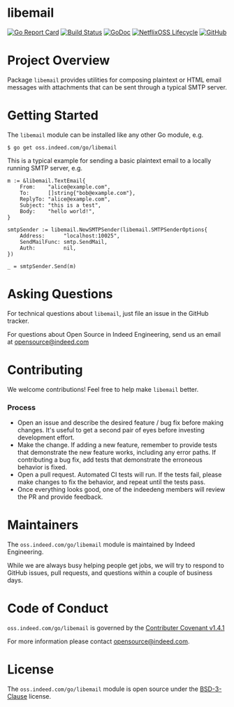 libemail
========

[![Go Report Card](https://goreportcard.com/badge/oss.indeed.com/go/libemail)](https://goreportcard.com/report/oss.indeed.com/go/libemail)
[![Build Status](https://travis-ci.com/indeedeng/libemail.svg?branch=master)](https://travis-ci.com/indeedeng/libemail)
[![GoDoc](https://godoc.org/oss.indeed.com/go/libemail?status.svg)](https://godoc.org/oss.indeed.com/go/libemail)
[![NetflixOSS Lifecycle](https://img.shields.io/osslifecycle/indeedeng/libemail.svg)](OSSMETADATA)
[![GitHub](https://img.shields.io/github/license/indeedeng/libemail.svg)](LICENSE)

# Project Overview

Package `libemail` provides utilities for composing plaintext or HTML email
messages with attachments that can be sent through a typical SMTP server.

# Getting Started

The `libemail` module can be installed like any other Go module, e.g.
```
$ go get oss.indeed.com/go/libemail
```

This is a typical example for sending a basic plaintext email to a locally
running SMTP server, e.g.
```
m := &libemail.TextEmail{
    From:    "alice@example.com",
    To:      []string{"bob@example.com"},
    ReplyTo: "alice@example.com",
    Subject: "this is a test",
    Body:    "hello world!",
}

smtpSender := libemail.NewSMTPSender(libemail.SMTPSenderOptions{
    Address:      "localhost:10025",
    SendMailFunc: smtp.SendMail,
    Auth:         nil,
})

_ = smtpSender.Send(m)
```

# Asking Questions

For technical questions about `libemail`, just file an issue in the GitHub tracker.

For questions about Open Source in Indeed Engineering, send us an email at
opensource@indeed.com

# Contributing

We welcome contributions! Feel free to help make `libemail` better.

### Process

- Open an issue and describe the desired feature / bug fix before making
changes. It's useful to get a second pair of eyes before investing development
effort.
- Make the change. If adding a new feature, remember to provide tests that
demonstrate the new feature works, including any error paths. If contributing
a bug fix, add tests that demonstrate the erroneous behavior is fixed.
- Open a pull request. Automated CI tests will run. If the tests fail, please
make changes to fix the behavior, and repeat until the tests pass.
- Once everything looks good, one of the indeedeng members will review the
PR and provide feedback.

# Maintainers

The `oss.indeed.com/go/libemail` module is maintained by Indeed Engineering.

While we are always busy helping people get jobs, we will try to respond to
GitHub issues, pull requests, and questions within a couple of business days.

# Code of Conduct

`oss.indeed.com/go/libemail` is governed by the [Contributer Covenant v1.4.1](CODE_OF_CONDUCT.md)

For more information please contact opensource@indeed.com.

# License

The `oss.indeed.com/go/libemail` module is open source under the [BSD-3-Clause](LICENSE)
license.
